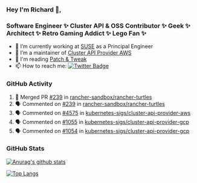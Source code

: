 ### Hey I'm Richard 👋, 

<h3 align="left">Software Engineer ✨ Cluster API & OSS Contributor ✨ Geek ✨ Architect ✨ Retro Gaming Addict ✨ Lego Fan ✨</h3>

- 🔭 I’m currently working at [SUSE](https://www.suse.com/) as a Principal Engineer
- 👯 I’m a maintainer of [Cluster API Provider AWS](https://github.com/kubernetes-sigs/cluster-api-provider-aws)
- 💬 I'm reading [Patch & Tweak](https://bjooks.com/products/patch-tweak-exploring-modular-synthesis)
- 📫 How to reach me: [![Twitter Badge](https://img.shields.io/badge/-@fruit_case-00acee?style=flat&logo=Twitter&logoColor=white)](https://twitter.com/intent/follow?screen_name=fruit_case "Follow on Twitter")

### GitHub Activity 

<!--START_SECTION:activity-->
1. 🎉 Merged PR [#239](https://github.com/rancher-sandbox/rancher-turtles/pull/239) in [rancher-sandbox/rancher-turtles](https://github.com/rancher-sandbox/rancher-turtles)
2. 🗣 Commented on [#239](https://github.com/rancher-sandbox/rancher-turtles/pull/239#issuecomment-1782427313) in [rancher-sandbox/rancher-turtles](https://github.com/rancher-sandbox/rancher-turtles)
3. 🗣 Commented on [#4575](https://github.com/kubernetes-sigs/cluster-api-provider-aws/pull/4575#issuecomment-1782418156) in [kubernetes-sigs/cluster-api-provider-aws](https://github.com/kubernetes-sigs/cluster-api-provider-aws)
4. 🗣 Commented on [#1055](https://github.com/kubernetes-sigs/cluster-api-provider-gcp/pull/1055#issuecomment-1781420025) in [kubernetes-sigs/cluster-api-provider-gcp](https://github.com/kubernetes-sigs/cluster-api-provider-gcp)
5. 🗣 Commented on [#1054](https://github.com/kubernetes-sigs/cluster-api-provider-gcp/pull/1054#issuecomment-1781417236) in [kubernetes-sigs/cluster-api-provider-gcp](https://github.com/kubernetes-sigs/cluster-api-provider-gcp)
<!--END_SECTION:activity-->

### GitHub Stats

[![Anurag's github stats](https://github-readme-stats.vercel.app/api?username=richardcase&count_private=true&show_icons=true)](https://github.com/anuraghazra/github-readme-stats)

[![Top Langs](https://github-readme-stats.vercel.app/api/top-langs/?username=richardcase&hide=html&layout=compact)](https://github.com/anuraghazra/github-readme-stats)
